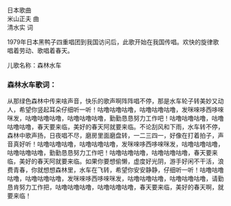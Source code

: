 

日本歌曲  
米山正夫 曲  
清水实 词

  
1979年日本黑鸭子四重唱团到我国访问后，此歌开始在我国传唱。欢快的旋律歌唱着劳动、歌唱着春天。

儿歌名称：森林水车

### 森林水车歌词：

从那绿色森林中传来啥声音，快乐的歌声啊阵阵唱不停，那是水车轮子转美妙又动人，希望你竖起耳朵仔细听一听！咕噜咕噜咕噜，咕噜咕噜咕噜，发咪唻哆西哆唻咪发，咕噜咕噜咕噜，咕噜咕噜咕噜，勤勤恳恳努力工作吧！咕噜咕噜咕噜，咕噜咕噜咕噜，春天要来临，美好的春天阿就要来临。不论刮风和下雨，水车转不停，森林中歌声扬，日夜唱不尽，磨房里面磨盘转，一二三四一，好像在打着拍子，声音真好听！咕噜咕噜咕噜，咕噜咕噜咕噜，发咪唻哆西哆唻咪发，咕噜咕噜咕噜，咕噜咕噜咕噜，勤勤恳恳努力工作吧！咕噜咕噜咕噜，咕噜咕噜咕噜，春天要来临，美好的春天阿就要来临。如果你要想偷懒，虚度好光阴，游手好闲不干活，浪费青春，你就想想森林里，水车在飞转，希望你安安静静，仔细听一听！咕噜咕噜咕噜，咕噜咕噜咕噜，发咪唻哆西哆唻咪发，咕噜咕噜咕噜，咕噜咕噜咕噜，请勤恳肯努力工作把，咕噜咕噜咕噜，咕噜咕噜咕噜，春天要来临，美好的春天啊，就要来临！

